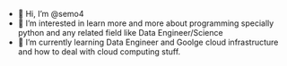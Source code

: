 - 👋 Hi, I’m @semo4
- 👀 I’m interested in learn more and more about programming specially python and any related field like Data Engineer/Science
- 🌱 I’m currently learning Data Engineer and Goolge cloud infrastructure and how to deal with cloud computing stuff.


<!---
semo4/semo4 is a ✨ special ✨ repository because its `README.md` (this file) appears on your GitHub profile.
You can click the Preview link to take a look at your changes.
--->
